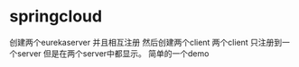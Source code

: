 # springcloud
创建两个eurekaserver  并且相互注册 然后创建两个client  两个client 只注册到一个server 但是在两个server中都显示。
简单的一个demo
